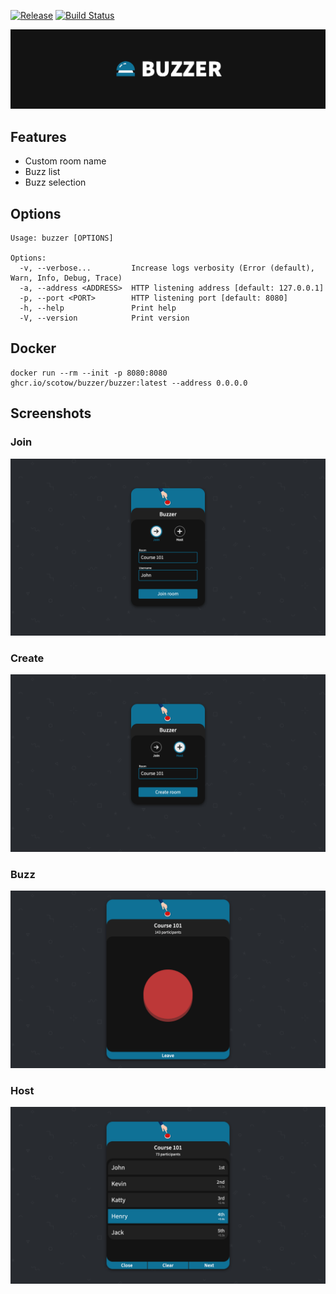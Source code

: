 [![Release](https://img.shields.io/github/v/tag/scotow/buzzer?label=version)](https://github.com/scotow/buzzer/tags)
[![Build Status](https://img.shields.io/github/actions/workflow/status/scotow/buzzer/docker.yml)](https://github.com/scotow/buzzer/actions)


![Banner](banner.png)

## Features

- Custom room name
- Buzz list
- Buzz selection

## Options

```
Usage: buzzer [OPTIONS]

Options:
  -v, --verbose...         Increase logs verbosity (Error (default), Warn, Info, Debug, Trace)
  -a, --address <ADDRESS>  HTTP listening address [default: 127.0.0.1]
  -p, --port <PORT>        HTTP listening port [default: 8080]
  -h, --help               Print help
  -V, --version            Print version
```

## Docker

```
docker run --rm --init -p 8080:8080 ghcr.io/scotow/buzzer/buzzer:latest --address 0.0.0.0
```

## Screenshots

### Join

![Join](screenshots/1.png)

### Create

![Create](screenshots/2.png)

### Buzz

![Buzz](screenshots/3.png)

### Host

![Host](screenshots/4.png)